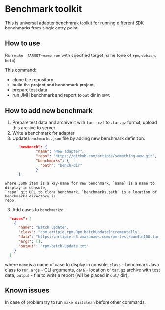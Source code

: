 # Benchmark toolkit

This is universal adapter benchmrak toolkit for running different SDK benchmarks from
single entry point.

## How to use

Run `make -TARGET=name run` with specified target name (one of `rpm`, `debian`, `helm`)

This command:
 - clone the repository
 - build the project and benchmark project,
 - prepare test data
 - run JMH benchmark and report to `out` dir in `$PWD`

## How to add new benchmark

 1. Prepare test data and archive it with `tar -czf` to `.tar.gz` format, upload this archive to server.
 3. Write a benchmark for adapter
 2. Update `benchmarks.json` file by adding new benchmark definition:
  ```json
        "newBench": {
                "name": "New adapter",
                "repo": "https://github.com/artipie/something-new.git",
                "benchmarks": {
                  "path": "bench-dir"
                }
        }
  ```
    where JSON item is a key-name for new benchmark, `name` is a name to display in console,
    `repo` git URL to clone benchmark, `benchmarks.path` is a location of benchmarks directory in
    repo.
  3. Add cases to `benchmarks`:
  ```json
    "cases": [
      {
        "name": "Batch update",
        "class": "com.artipie.rpm.Rpm.batchUpdateIncrementally",
        "data": "https://artipie.s3.amazonaws.com/rpm-test/bundle100.tar.gz",
        "args": [],
        "output": "rpm-batch-update.txt"
      }
    ]
  ```
  where `name` is a name of case to display in console,
  `class` - benchmark Java class to run,
  `args` - CLI arguments,
  `data` - location of `tar.gz` archive with test data,
  `output` - file to write a report (will be placed in `out/` dir).

## Known issues

In case of problem try to run `make distclean` before other commands.
